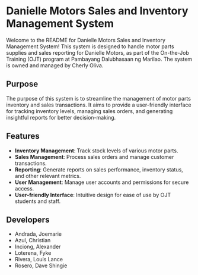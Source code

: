 # Danielle Motors Sales and Inventory Management System

Welcome to the README for Danielle Motors Sales and Inventory Management System! This system is designed to handle motor parts supplies and sales reporting for Danielle Motors, as part of the On-the-Job Training (OJT) program at Pambayang Dalubhasaan ng Marilao. The system is owned and managed by Cherly Oliva.

## Purpose
The purpose of this system is to streamline the management of motor parts inventory and sales transactions. It aims to provide a user-friendly interface for tracking inventory levels, managing sales orders, and generating insightful reports for better decision-making.

## Features
- **Inventory Management**: Track stock levels of various motor parts.
- **Sales Management**: Process sales orders and manage customer transactions.
- **Reporting**: Generate reports on sales performance, inventory status, and other relevant metrics.
- **User Management**: Manage user accounts and permissions for secure access.
- **User-friendly Interface**: Intuitive design for ease of use by OJT students and staff.

## Developers
- Andrada, Joemarie
- Azul, Christian
- Inciong, Alexander
- Loterena, Fyke
- Rivera, Louis Lance
- Rosero, Dave Shingie
  
